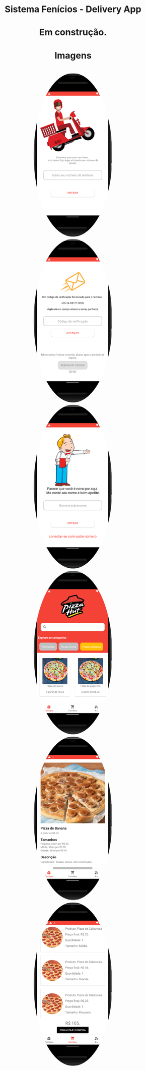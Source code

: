 <h1 align="center">Sistema Fenícios - Delivery App </h1>
<h1 align="center">Em construção.</h1>
<h1 align="center">Imagens</h1>


<h1 align="center">
  <img style="border-radius: 50%;" src="./assets/login.png" width="250px;" alt=""/>
  <img style="border-radius: 50%;" src="./assets/phoneAuth.png" width="250px;" alt=""/>
  <img style="border-radius: 50%;" src="./assets/register.png" width="250px;" alt=""/>
  <img style="border-radius: 50%;" src="./assets/innerApp.png" width="250px;" alt=""/>
   <img style="border-radius: 50%;" src="./assets/detailProduct.png" width="250px;" alt=""/>
   <img style="border-radius: 50%;" src="./assets/cartPhoto.png" width="250px;" alt=""/>
  </h1>
